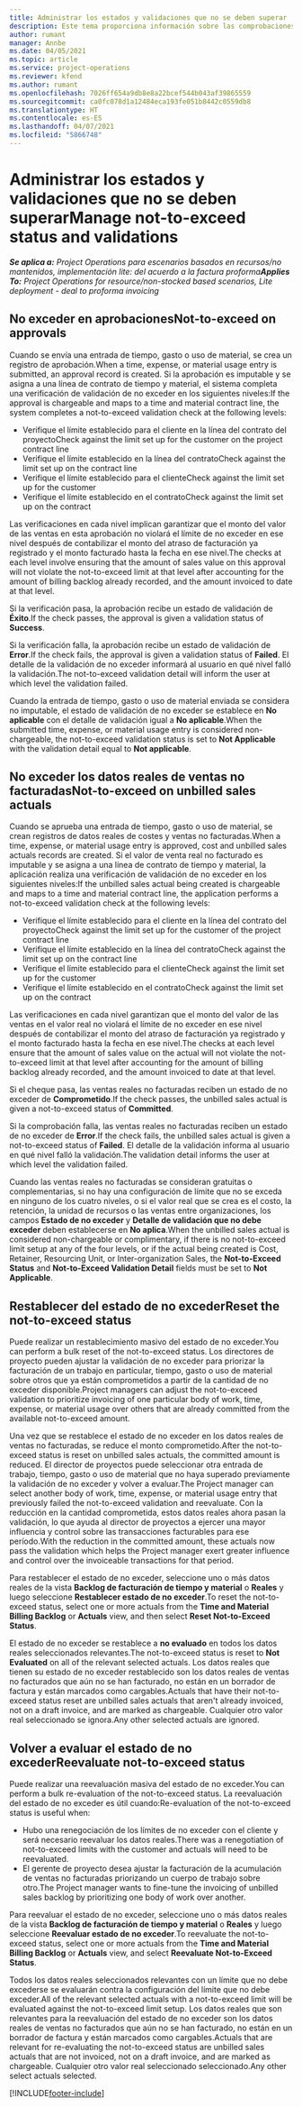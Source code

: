 ```yaml
---
title: Administrar los estados y validaciones que no se deben superar
description: Este tema proporciona información sobre las comprobaciones de límite que no deben superarse realizadas en Project Operations.
author: rumant
manager: Annbe
ms.date: 04/05/2021
ms.topic: article
ms.service: project-operations
ms.reviewer: kfend
ms.author: rumant
ms.openlocfilehash: 7026ff654a9db8e8a22bcef544b043af39865559
ms.sourcegitcommit: ca0fc078d1a12484eca193fe051b8442c0559db8
ms.translationtype: HT
ms.contentlocale: es-ES
ms.lasthandoff: 04/07/2021
ms.locfileid: "5866748"
---
```

# <a name="manage-not-to-exceed-status-and-validations"></a><span data-ttu-id="27075-103">Administrar los estados y validaciones que no se deben superar</span><span class="sxs-lookup"><span data-stu-id="27075-103">Manage not-to-exceed status and validations</span></span> 

<span data-ttu-id="27075-104">_**Se aplica a:** Project Operations para escenarios basados en recursos/no mantenidos, implementación lite: del acuerdo a la factura proforma_</span><span class="sxs-lookup"><span data-stu-id="27075-104">_**Applies To:** Project Operations for resource/non-stocked based scenarios, Lite deployment - deal to proforma invoicing_</span></span>

## <a name="not-to-exceed-on-approvals"></a><span data-ttu-id="27075-105">No exceder en aprobaciones</span><span class="sxs-lookup"><span data-stu-id="27075-105">Not-to-exceed on approvals</span></span>

<span data-ttu-id="27075-106">Cuando se envía una entrada de tiempo, gasto o uso de material, se crea un registro de aprobación.</span><span class="sxs-lookup"><span data-stu-id="27075-106">When a time, expense, or material usage entry is submitted, an approval record is created.</span></span> <span data-ttu-id="27075-107">Si la aprobación es imputable y se asigna a una línea de contrato de tiempo y material, el sistema completa una verificación de validación de no exceder en los siguientes niveles:</span><span class="sxs-lookup"><span data-stu-id="27075-107">If the approval is chargeable and maps to a time and material contract line, the system completes a not-to-exceed validation check at the following levels:</span></span>

  - <span data-ttu-id="27075-108">Verifique el límite establecido para el cliente en la línea del contrato del proyecto</span><span class="sxs-lookup"><span data-stu-id="27075-108">Check against the limit set up for the customer on the project contract line</span></span>
  - <span data-ttu-id="27075-109">Verifique el límite establecido en la línea del contrato</span><span class="sxs-lookup"><span data-stu-id="27075-109">Check against the limit set up on the contract line</span></span>
  - <span data-ttu-id="27075-110">Verifique el límite establecido para el cliente</span><span class="sxs-lookup"><span data-stu-id="27075-110">Check against the limit set up for the customer</span></span>
  - <span data-ttu-id="27075-111">Verifique el límite establecido en el contrato</span><span class="sxs-lookup"><span data-stu-id="27075-111">Check against the limit set up on the contract</span></span>

<span data-ttu-id="27075-112">Las verificaciones en cada nivel implican garantizar que el monto del valor de las ventas en esta aprobación no violará el límite de no exceder en ese nivel después de contabilizar el monto del atraso de facturación ya registrado y el monto facturado hasta la fecha en ese nivel.</span><span class="sxs-lookup"><span data-stu-id="27075-112">The checks at each level involve ensuring that the amount of sales value on this approval will not violate the not-to-exceed limit at that level after accounting for the amount of billing backlog already recorded, and the amount invoiced to date at that level.</span></span>

<span data-ttu-id="27075-113">Si la verificación pasa, la aprobación recibe un estado de validación de **Éxito**.</span><span class="sxs-lookup"><span data-stu-id="27075-113">If the check passes, the approval is given a validation status of **Success**.</span></span>

<span data-ttu-id="27075-114">Si la verificación falla, la aprobación recibe un estado de validación de **Error**.</span><span class="sxs-lookup"><span data-stu-id="27075-114">If the check fails, the approval is given a validation status of **Failed**.</span></span> <span data-ttu-id="27075-115">El detalle de la validación de no exceder informará al usuario en qué nivel falló la validación.</span><span class="sxs-lookup"><span data-stu-id="27075-115">The not-to-exceed validation detail will inform the user at which level the validation failed.</span></span>

<span data-ttu-id="27075-116">Cuando la entrada de tiempo, gasto o uso de material enviada se considera no imputable, el estado de validación de no exceder se establece en **No aplicable** con el detalle de validación igual a **No aplicable**.</span><span class="sxs-lookup"><span data-stu-id="27075-116">When the submitted time, expense, or material usage entry is considered non-chargeable, the not-to-exceed validation status is set to **Not Applicable** with the validation detail equal to **Not applicable**.</span></span>

## <a name="not-to-exceed-on-unbilled-sales-actuals"></a><span data-ttu-id="27075-117">No exceder los datos reales de ventas no facturadas</span><span class="sxs-lookup"><span data-stu-id="27075-117">Not-to-exceed on unbilled sales actuals</span></span>

<span data-ttu-id="27075-118">Cuando se aprueba una entrada de tiempo, gasto o uso de material, se crean registros de datos reales de costes y ventas no facturadas.</span><span class="sxs-lookup"><span data-stu-id="27075-118">When a time, expense, or material usage entry is approved, cost and unbilled sales actuals records are created.</span></span> <span data-ttu-id="27075-119">Si el valor de venta real no facturado es imputable y se asigna a una línea de contrato de tiempo y material, la aplicación realiza una verificación de validación de no exceder en los siguientes niveles:</span><span class="sxs-lookup"><span data-stu-id="27075-119">If the unbilled sales actual being created is chargeable and maps to a time and material contract line, the application performs a not-to-exceed validation check at the following levels:</span></span>

  - <span data-ttu-id="27075-120">Verifique el límite establecido para el cliente en la línea del contrato del proyecto</span><span class="sxs-lookup"><span data-stu-id="27075-120">Check against the limit set up for the customer of the project contract line</span></span>
  - <span data-ttu-id="27075-121">Verifique el límite establecido en la línea del contrato</span><span class="sxs-lookup"><span data-stu-id="27075-121">Check against the limit set up on the contract line</span></span>
  - <span data-ttu-id="27075-122">Verifique el límite establecido para el cliente</span><span class="sxs-lookup"><span data-stu-id="27075-122">Check against the limit set up for the customer</span></span>
  - <span data-ttu-id="27075-123">Verifique el límite establecido en el contrato</span><span class="sxs-lookup"><span data-stu-id="27075-123">Check against the limit set up on the contract</span></span>

<span data-ttu-id="27075-124">Las verificaciones en cada nivel garantizan que el monto del valor de las ventas en el valor real no violará el límite de no exceder en ese nivel después de contabilizar el monto del atraso de facturación ya registrado y el monto facturado hasta la fecha en ese nivel.</span><span class="sxs-lookup"><span data-stu-id="27075-124">The checks at each level ensure that the amount of sales value on the actual will not violate the not-to-exceed limit at that level after accounting for the amount of billing backlog already recorded, and the amount invoiced to date at that level.</span></span>

<span data-ttu-id="27075-125">Si el cheque pasa, las ventas reales no facturadas reciben un estado de no exceder de **Comprometido**.</span><span class="sxs-lookup"><span data-stu-id="27075-125">If the check passes, the unbilled sales actual is given a not-to-exceed status of **Committed**.</span></span>

<span data-ttu-id="27075-126">Si la comprobación falla, las ventas reales no facturadas reciben un estado de no exceder de **Error**.</span><span class="sxs-lookup"><span data-stu-id="27075-126">If the check fails, the unbilled sales actual is given a not-to-exceed status of **Failed**.</span></span> <span data-ttu-id="27075-127">El detalle de la validación informa al usuario en qué nivel falló la validación.</span><span class="sxs-lookup"><span data-stu-id="27075-127">The validation detail informs the user at which level the validation failed.</span></span>

<span data-ttu-id="27075-128">Cuando las ventas reales no facturadas se consideran gratuitas o complementarias, si no hay una configuración de límite que no se exceda en ninguno de los cuatro niveles, o si el valor real que se crea es el costo, la retención, la unidad de recursos o las ventas entre organizaciones, los campos **Estado de no exceder** y **Detalle de validación que no debe exceder** deben establecerse en **No aplica**.</span><span class="sxs-lookup"><span data-stu-id="27075-128">When the unbilled sales actual is considered non-chargeable or complimentary, if there is no not-to-exceed limit setup at any of the four levels, or if the actual being created is Cost, Retainer, Resourcing Unit, or Inter-organization Sales, the **Not-to-Exceed Status** and **Not-to-Exceed Validation Detail** fields must be set to **Not Applicable**.</span></span>

## <a name="reset-the-not-to-exceed-status"></a><span data-ttu-id="27075-129">Restablecer del estado de no exceder</span><span class="sxs-lookup"><span data-stu-id="27075-129">Reset the not-to-exceed status</span></span>

<span data-ttu-id="27075-130">Puede realizar un restablecimiento masivo del estado de no exceder.</span><span class="sxs-lookup"><span data-stu-id="27075-130">You can perform a bulk reset of the not-to-exceed status.</span></span> <span data-ttu-id="27075-131">Los directores de proyecto pueden ajustar la validación de no exceder para priorizar la facturación de un trabajo en particular, tiempo, gasto o uso de material sobre otros que ya están comprometidos a partir de la cantidad de no exceder disponible.</span><span class="sxs-lookup"><span data-stu-id="27075-131">Project managers can adjust the not-to-exceed validation to prioritize invoicing of one particular body of work, time, expense, or material usage over others that are already committed from the available not-to-exceed amount.</span></span>

<span data-ttu-id="27075-132">Una vez que se restablece el estado de no exceder en los datos reales de ventas no facturadas, se reduce el monto comprometido.</span><span class="sxs-lookup"><span data-stu-id="27075-132">After the not-to-exceed status is reset on unbilled sales actuals, the committed amount is reduced.</span></span> <span data-ttu-id="27075-133">El director de proyectos puede seleccionar otra entrada de trabajo, tiempo, gasto o uso de material que no haya superado previamente la validación de no exceder y volver a evaluar.</span><span class="sxs-lookup"><span data-stu-id="27075-133">The Project manager can select another body of work, time, expense, or material usage entry that previously failed the not-to-exceed validation and reevaluate.</span></span> <span data-ttu-id="27075-134">Con la reducción en la cantidad comprometida, estos datos reales ahora pasan la validación, lo que ayuda al director de proyectos a ejercer una mayor influencia y control sobre las transacciones facturables para ese período.</span><span class="sxs-lookup"><span data-stu-id="27075-134">With the reduction in the committed amount, these actuals now pass the validation which helps the Project manager exert greater influence and control over the invoiceable transactions for that period.</span></span>

<span data-ttu-id="27075-135">Para restablecer el estado de no exceder, seleccione uno o más datos reales de la vista **Backlog de facturación de tiempo y material** o **Reales** y luego seleccione **Restablecer estado de no exceder**.</span><span class="sxs-lookup"><span data-stu-id="27075-135">To reset the not-to-exceed status, select one or more actuals from the **Time and Material Billing Backlog** or **Actuals** view, and then select **Reset Not-to-Exceed Status**.</span></span>

<span data-ttu-id="27075-136">El estado de no exceder se restablece a **no evaluado** en todos los datos reales seleccionados relevantes.</span><span class="sxs-lookup"><span data-stu-id="27075-136">The not-to-exceed status is reset to **Not Evaluated** on all of the relevant selected actuals.</span></span> <span data-ttu-id="27075-137">Los datos reales que tienen su estado de no exceder restablecido son los datos reales de ventas no facturados que aún no se han facturado, no están en un borrador de factura y están marcados como cargables.</span><span class="sxs-lookup"><span data-stu-id="27075-137">Actuals that have their not-to-exceed status reset are unbilled sales actuals that aren't already invoiced, not on a draft invoice, and are marked as chargeable.</span></span> <span data-ttu-id="27075-138">Cualquier otro valor real seleccionado se ignora.</span><span class="sxs-lookup"><span data-stu-id="27075-138">Any other selected actuals are ignored.</span></span>

## <a name="reevaluate-not-to-exceed-status"></a><span data-ttu-id="27075-139">Volver a evaluar el estado de no exceder</span><span class="sxs-lookup"><span data-stu-id="27075-139">Reevaluate not-to-exceed status</span></span>

<span data-ttu-id="27075-140">Puede realizar una reevaluación masiva del estado de no exceder.</span><span class="sxs-lookup"><span data-stu-id="27075-140">You can perform a bulk re-evaluation of the not-to-exceed status.</span></span> <span data-ttu-id="27075-141">La reevaluación del estado de no exceder es útil cuando:</span><span class="sxs-lookup"><span data-stu-id="27075-141">Re-evaluation of the not-to-exceed status is useful when:</span></span>

  - <span data-ttu-id="27075-142">Hubo una renegociación de los límites de no exceder con el cliente y será necesario reevaluar los datos reales.</span><span class="sxs-lookup"><span data-stu-id="27075-142">There was a renegotiation of not-to-exceed limits with the customer and actuals will need to be reevaluated.</span></span>
  - <span data-ttu-id="27075-143">El gerente de proyecto desea ajustar la facturación de la acumulación de ventas no facturadas priorizando un cuerpo de trabajo sobre otro.</span><span class="sxs-lookup"><span data-stu-id="27075-143">The Project manager wants to fine-tune the invoicing of unbilled sales backlog by prioritizing one body of work over another.</span></span>

<span data-ttu-id="27075-144">Para reevaluar el estado de no exceder, seleccione uno o más datos reales de la vista **Backlog de facturación de tiempo y material** o **Reales** y luego seleccione **Reevaluar estado de no exceder**.</span><span class="sxs-lookup"><span data-stu-id="27075-144">To reevaluate the not-to-exceed status, select one or more actuals from the **Time and Material Billing Backlog** or **Actuals** view, and select **Reevaluate Not-to-Exceed Status**.</span></span>

<span data-ttu-id="27075-145">Todos los datos reales seleccionados relevantes con un límite que no debe excederse se evaluarán contra la configuración del límite que no debe exceder.</span><span class="sxs-lookup"><span data-stu-id="27075-145">All of the relevant selected actuals with a not-to-exceed limit will be evaluated against the not-to-exceed limit setup.</span></span> <span data-ttu-id="27075-146">Los datos reales que son relevantes para la reevaluación del estado de no exceder son los datos reales de ventas no facturados que aún no se han facturado, no están en un borrador de factura y están marcados como cargables.</span><span class="sxs-lookup"><span data-stu-id="27075-146">Actuals that are relevant for re-evaluating the not-to-exceed status are unbilled sales actuals that are not invoiced, not on a draft invoice, and are marked as chargeable.</span></span> <span data-ttu-id="27075-147">Cualquier otro valor real seleccionado seleccionado.</span><span class="sxs-lookup"><span data-stu-id="27075-147">Any other select actuals selected.</span></span>


[!INCLUDE[footer-include](../../includes/footer-banner.md)]

